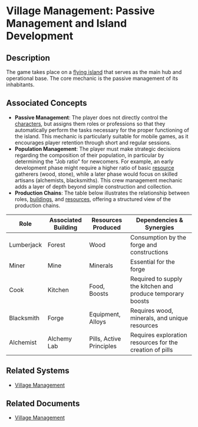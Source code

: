 # Village Management: Passive Management and Island Development

## Description
The game takes place on a [flying island](../../Game/Entities/Island.md) that serves as the main hub and operational base. The core mechanic is the passive management of its inhabitants.

## Associated Concepts
- **Passive Management**: The player does not directly control the [characters](../../Game/Shared/Entities/Character.md), but assigns them roles or professions so that they automatically perform the tasks necessary for the proper functioning of the island. This mechanic is particularly suitable for mobile games, as it encourages player retention through short and regular sessions.
- **Population Management**: The player must make strategic decisions regarding the composition of their population, in particular by determining the "Job ratio" for newcomers. For example, an early development phase might require a higher ratio of basic [resource](../Entities/Resources/Resource.md) gatherers (wood, stone), while a later phase would focus on skilled artisans (alchemists, blacksmiths). This crew management mechanic adds a layer of depth beyond simple construction and collection.
- **Production Chains**: The table below illustrates the relationship between roles, [buildings](../../Game/Village/Entities/Building.md), and [resources](../../Game/Entities/Resource.md), offering a structured view of the production chains.

| Role | Associated Building | Resources Produced | Dependencies & Synergies |
|---|---|---|---|
| Lumberjack | Forest | Wood | Consumption by the forge and constructions |
| Miner | Mine | Minerals | Essential for the forge |
| Cook | Kitchen | Food, Boosts | Required to supply the kitchen and produce temporary boosts |
| Blacksmith | Forge | Equipment, Alloys | Requires wood, minerals, and unique resources |
| Alchemist | Alchemy Lab | Pills, Active Principles | Requires exploration resources for the creation of pills |

## Related Systems
- [Village Management](../../Game/Village/Systems/VillageManagement.md)

## Related Documents
- [Village Management](../../GameDesign/VillageManagement.md)
